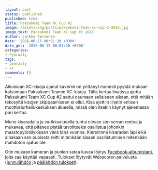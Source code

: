 ```yaml
---
layout: post
status: published
published: true
title: Paksukumi Team XC Cup #2
image: /assets/img/posts/paksukumi-team-xc-cup-2-2016.jpg
image_text: Paksukumi Team XC Cup #2 2016
author: Jarkko Tervonen
date: '2016-06-15 00:01:20 +0300'
date_gmt: '2016-06-15 00:01:20 +0300'
categories:
- Pyöräily
tags:
- pyöräily
- xc
comments: []
---
```

Aikoinaan XC-kisoja ajanut kaverini on yrittänyt monesti pyytää mukaan katsomaan Paksukumi Teamin XC-kisoja. Tällä kertaa Iinatissa ajettu Paksukumi Team XC Cup #2 sattui osumaan sellaiseen aikaan, että mitään tekosyitä kisojen skippaamiseen ei ollut. Kisa ajettiin Iinatin entisen moottoriurheilukeskuksen alueella, missä olen itsekin käynyt ajelemassa pari kertaa.

Meno kisaradalla ja varikkoalueella tuntui olevan sen verran rentoa ja mukavaa, että pitänee pistää tavoitteeksi osallistua johonkin maastopyöräilykisaan vielä tänä vuonna. Kiersimme kisaradan läpi eikä ainakaan sen puolesta reitti mitenkään kisaan osallistuminen mitenkään mahdoton ajatus ole.

Otin mukaan kameran ja puolen sataa kuvaa löytyy [Facebook-albumistani](https://www.facebook.com/jarkko/media_set?set=a.10154358508351122.1073741849.654476121&amp;type=3&amp;pnref=story), joita saa käyttää vapaasti. Tulokset löytyvät Webscorer-palvelusta ([junnulähdön](https://www.webscorer.com/race?raceid=72190) ja [päälähdön tulokset](https://www.webscorer.com/race?raceid=72189)).

